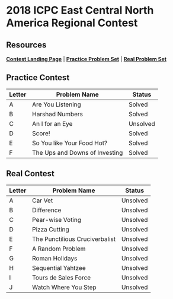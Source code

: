 # 2018 ICPC East Central North America Regional Contest

## Resources

**[Contest Landing Page](http://acm-ecna.ysu.edu/PastResults/2018/home.html)** | **[Practice Problem Set](./prac2018.pdf)** | **[Real Problem Set](./ecna2018.pdf)**

## Practice Contest

| Letter | Problem Name                   | Status   |
|--------|--------------------------------|----------|
| A      | Are You Listening              | Solved   |
| B      | Harshad Numbers                | Solved   |
| C      | An I for an Eye                | Unsolved |
| D      | Score!                         | Solved   |
| E      | So You like Your Food Hot?     | Solved   |
| F      | The Ups and Downs of Investing | Solved   |

## Real Contest

| Letter | Problem Name                   | Status   |
|--------|--------------------------------|----------|
| A      | Car Vet                        | Unsolved |
| B      | Difference                     | Unsolved |
| C      | Pear-wise Voting               | Unsolved |
| D      | Pizza Cutting                  | Unsolved |
| E      | The Punctilious Cruciverbalist | Unsolved |
| F      | A Random Problem               | Unsolved |
| G      | Roman Holidays                 | Unsolved |
| H      | Sequential Yahtzee             | Unsolved |
| I      | Tours de Sales Force           | Unsolved |
| J      | Watch Where You Step           | Unsolved |